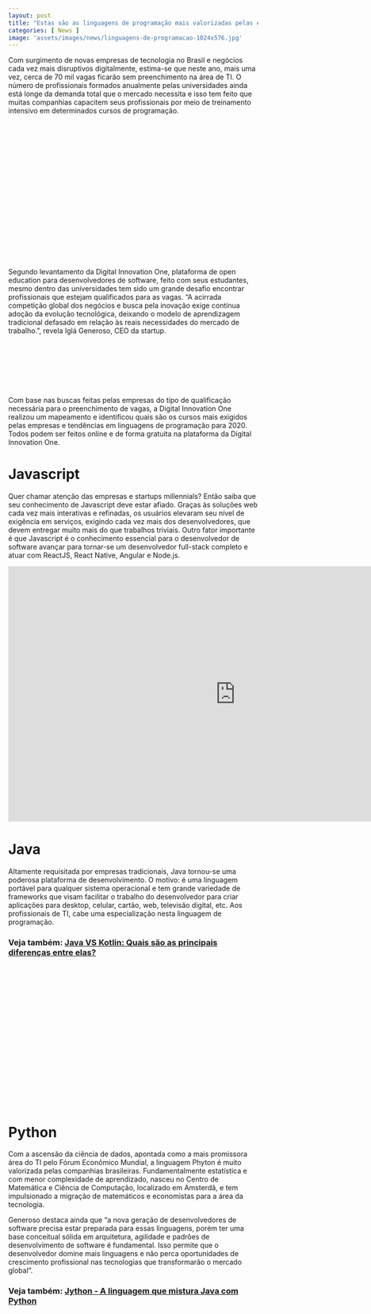 ```yaml
---
layout: post
title: "Estas são as linguagens de programação mais valorizadas pelas empresas atualmente"
categories: [ News ]
image: 'assets/images/news/linguagens-de-programacao-1024x576.jpg'
---
```


Com surgimento de novas empresas de tecnologia no Brasil e negócios cada vez mais disruptivos digitalmente, estima-se que neste ano, mais uma vez, cerca de 70 mil vagas ficarão sem preenchimento na área de TI. O número de profissionais formados anualmente pelas universidades ainda está longe da demanda total que o mercado necessita e isso tem feito que muitas companhias capacitem seus profissionais por meio de treinamento intensivo em determinados cursos de programação.

<!-- QUADRADO -->
<script async src="//pagead2.googlesyndication.com/pagead/js/adsbygoogle.js"></script>
<ins class="adsbygoogle"
style="display:inline-block;width:336px;height:280px"
data-ad-client="ca-pub-2838251107855362"
data-ad-slot="5351066970"></ins>
<script>
(adsbygoogle = window.adsbygoogle || []).push({});
</script>

Segundo levantamento da Digital Innovation One, plataforma de open education para desenvolvedores de software, feito com seus estudantes, mesmo dentro das universidades tem sido um grande desafio encontrar profissionais que estejam qualificados para as vagas. “A acirrada competição global dos negócios e busca pela inovação exige contínua adoção da evolução tecnológica, deixando o modelo de aprendizagem tradicional defasado em relação às reais necessidades do mercado de trabalho.”, revela Iglá Generoso, CEO da startup.

<!-- MINI ANÚNCIO -->
<script async src="//pagead2.googlesyndication.com/pagead/js/adsbygoogle.js"></script>
<!-- Games Root -->
<ins class="adsbygoogle"
style="display:inline-block;width:730px;height:95px"
data-ad-client="ca-pub-2838251107855362"
data-ad-slot="5351066970"></ins>
<script>
(adsbygoogle = window.adsbygoogle || []).push({});
</script>

Com base nas buscas feitas pelas empresas do tipo de qualificação necessária para o preenchimento de vagas, a Digital Innovation One realizou um mapeamento e identificou quais são os cursos mais exigidos pelas empresas e tendências em linguagens de programação para 2020. Todos podem ser feitos online e de forma gratuita na plataforma da Digital Innovation One.

<!-- RETANGULO LARGO 2 -->
<script async src="//pagead2.googlesyndication.com/pagead/js/adsbygoogle.js"></script>
<ins class="adsbygoogle"
style="display:block; text-align:center;"
data-ad-layout="in-article"
data-ad-format="fluid"
data-ad-client="ca-pub-2838251107855362"
data-ad-slot="8549252987"></ins>
<script>
(adsbygoogle = window.adsbygoogle || []).push({});
</script>

# Javascript

​Quer chamar atenção das empresas e startups millennials? Então saiba que seu conhecimento de Javascript deve estar afiado. Graças às soluções web cada vez mais interativas e refinadas, os usuários elevaram seu nível de exigência em serviços, exigindo cada vez mais dos desenvolvedores, que devem entregar muito mais do que trabalhos triviais. Outro fator importante é que Javascript é o conhecimento essencial para o desenvolvedor de software avançar para tornar-se um desenvolvedor full-stack completo e atuar com ReactJS, React Native, Angular e Node.js.

<iframe width="916" height="515" src="https://www.youtube.com/embed/HI6YZJxoaIQ" frameborder="0" allow="accelerometer; autoplay; encrypted-media; gyroscope; picture-in-picture" allowfullscreen></iframe>

<!-- RETANGULO LARGO -->
<script async src="https://pagead2.googlesyndication.com/pagead/js/adsbygoogle.js"></script>
<!-- Informat -->
<ins class="adsbygoogle"
style="display:block"
data-ad-client="ca-pub-2838251107855362"
data-ad-slot="2327980059"
data-ad-format="auto"
data-full-width-responsive="true"></ins>
<script>
(adsbygoogle = window.adsbygoogle || []).push({});
</script>

# Java

​Altamente requisitada por empresas tradicionais, Java tornou-se uma poderosa plataforma de desenvolvimento. O motivo: é uma linguagem portável para qualquer sistema operacional e tem grande variedade de frameworks que visam facilitar o trabalho do desenvolvedor para
criar aplicações para desktop, celular, cartão, web, televisão digital, etc. Aos profissionais de TI, cabe uma especialização nesta linguagem de programação.

### Veja também: [Java VS Kotlin: Quais são as principais diferenças entre elas?](https://terminalroot.com.br/2019/10/java-vs-kotlin-quais-sao-as-principais-diferencas-entre-elas.html)

<!-- QUADRADO -->
<script async src="//pagead2.googlesyndication.com/pagead/js/adsbygoogle.js"></script>
<ins class="adsbygoogle"
style="display:inline-block;width:336px;height:280px"
data-ad-client="ca-pub-2838251107855362"
data-ad-slot="5351066970"></ins>
<script>
(adsbygoogle = window.adsbygoogle || []).push({});
</script>

# Python

​Com a ascensão da ciência de dados, apontada como a mais promissora área do TI pelo Fórum Econômico Mundial, a linguagem Phyton é muito valorizada pelas companhias brasileiras. Fundamentalmente estatística e com menor complexidade de aprendizado, nasceu no Centro
de Matemática e Ciência de Computação, localizado em Amsterdã, e tem impulsionado a migração de matemáticos e economistas para a área da tecnologia.

Generoso destaca ainda que “a nova geração de desenvolvedores de software precisa estar preparada para essas linguagens, porém ter uma base conceitual sólida em arquitetura, agilidade e padrões de desenvolvimento de software é fundamental. Isso permite que o desenvolvedor domine mais linguagens e não perca oportunidades de crescimento profissional nas tecnologias que transformarão o mercado global”.

### Veja também: [Jython - A linguagem que mistura Java com Python](https://terminalroot.com.br/2019/10/jython-a-linguagem-que-mistura-java-com-python.html)
